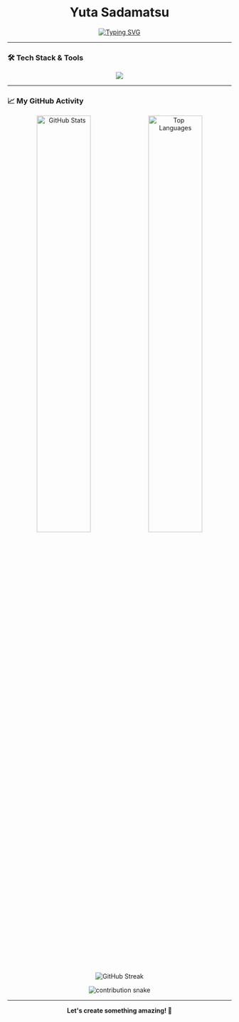 <h1 align="center">Yuta Sadamatsu</h1>

<p align="center">
  <a href="https://git.io/typing-svg"><img src="https://readme-typing-svg.demolab.com?font=Fira+Code&size=25&pause=1000&color=00BFFF&center=true&vCenter=true&width=435&lines=Software+Engineer;Always+learning%2C+always+evolving.;Welcome+to+my+profile!" alt="Typing SVG" /></a>
</p>

---

### 🛠️ Tech Stack & Tools
<p align="center">
  <img src="https://skillicons.dev/icons?i=ts,react,nextjs,python,django,go,aws,docker,git,figma&perline=5" />
</p>

---

### 📈 My GitHub Activity

<p align="center">
  <img width="49%" src="https://github-readme-stats.vercel.app/api?username=Yuta-Sadamatsu&show_icons=true&theme=tokyonight&hide_border=true&include_all_commits=true" alt="GitHub Stats" />
  <img width="49%" src="https://github-readme-stats.vercel.app/api/top-langs/?username=Yuta-Sadamatsu&layout=compact&theme=tokyonight&hide_border=true" alt="Top Languages" />
</p>
<p align="center">
  <img src="https://github-readme-streak-stats.herokuapp.com/?user=Yuta-Sadamatsu&theme=tokyonight&hide_border=true" alt="GitHub Streak" />
</p>
<p align="center">
  <img src="https://github.com/Yuta-Sadamatsu/Yuta-Sadamatsu/blob/output/github-contribution-grid-snake.svg" alt="contribution snake" />
</p>

---

<p align="center">
  <b>Let's create something amazing! 🚀</b>
</p>